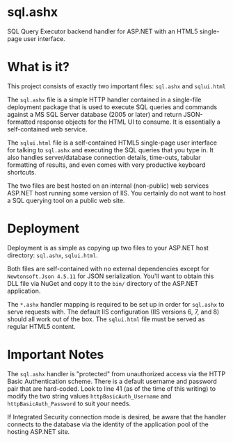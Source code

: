 sql.ashx
========

SQL Query Executor backend handler for ASP.NET with an HTML5 single-page user interface.

What is it?
===========
This project consists of exactly two important files: `sql.ashx` and `sqlui.html`

The `sql.ashx` file is a simple HTTP handler contained in a single-file deployment package that is used to execute SQL
queries and commands against a MS SQL Server database (2005 or later) and return JSON-formatted response objects for the
HTML UI to consume. It is essentially a self-contained web service.

The `sqlui.html` file is a self-contained HTML5 single-page user interface for talking to `sql.ashx` and executing the
SQL queries that you type in. It also handles server/database connection details, time-outs, tabular formatting of
results, and even comes with very productive keyboard shortcuts.

The two files are best hosted on an internal (non-public) web services ASP.NET host running some version of IIS. You
certainly do not want to host a SQL querying tool on a public web site.

Deployment
==========
Deployment is as simple as copying up two files to your ASP.NET host directory: `sql.ashx`, `sqlui.html`.

Both files are self-contained with no external dependencies except for `Newtonsoft.Json 4.5.11` for JSON serialization.
You'll want to obtain this DLL file via NuGet and copy it to the `bin/` directory of the ASP.NET application.

The `*.ashx` handler mapping is required to be set up in order for `sql.ashx` to serve requests with. The default IIS
configuration (IIS versions 6, 7, and 8) should all work out of the box. The `sqlui.html` file must be served as regular
HTML5 content.

Important Notes
===============

The `sql.ashx` handler is "protected" from unauthorized access via the HTTP Basic Authentication scheme. There is a
default username and password pair that are hard-coded. Look to line 41 (as of the time of this writing) to modify the
two string values `httpBasicAuth_Username` and `httpBasicAuth_Password` to suit your needs.

If Integrated Security connection mode is desired, be aware that the handler connects to the database via the identity
of the application pool of the hosting ASP.NET site.
